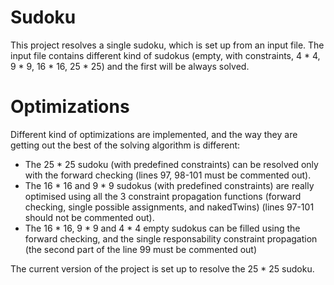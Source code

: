 # Sudoku
This project resolves a single sudoku, which is set up from an input file.
The input file contains different kind of sudokus (empty, with constraints, 4 * 4, 9 * 9, 16 * 16, 25 * 25) and the first will be always solved.

# Optimizations
Different kind of optimizations are implemented, and the way they are getting out the best of the solving algorithm is different:
- The 25 * 25 sudoku (with predefined constraints) can be resolved only with the forward checking (lines 97, 98-101 must be commented out).
- The 16 * 16 and 9 * 9 sudokus (with predefined constraints) are really optimised using all the 3 constraint propagation functions (forward checking, single possible assignments, and nakedTwins) (lines 97-101 should not be commented out).
- The 16 * 16, 9 * 9 and 4 * 4 empty sudokus can be filled using the forward checking, and the single responsability constraint propagation (the second part of the line 99 must be commented out)

The current version of the project is set up to resolve the 25 * 25 sudoku.
